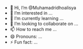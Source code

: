 - 👋 Hi, I’m @Muhamadridhoalisya
- 👀 I’m interested in ...
- 🌱 I’m currently learning ...
- 💞️ I’m looking to collaborate on ...
- 📫 How to reach me ...
- 😄 Pronouns: ...
- ⚡ Fun fact: ...

<!---
Muhamadridhoalisya/Muhamadridhoalisya is a ✨ special ✨ repository because its `README.md` (this file) appears on your GitHub profile.
You can click the Preview link to take a look at your changes.
--->
